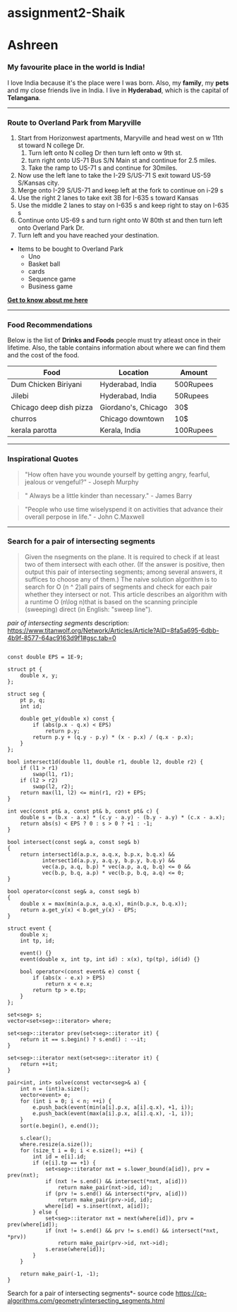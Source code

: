 # assignment2-Shaik

# Ashreen

### My favourite place in the world is India!

I love India because it's the place were I was born.
Also, my **family**, my **pets** and my close friends live in India.
I live in **Hyderabad**, which is the capital of **Telangana**.

***

### Route to Overland Park from Maryville

1.  Start from Horizonwest apartments, Maryville and head west on w 11th st toward N college Dr.
    1. Turn left onto N colleg Dr then turn left onto w 9th st.
    2. turn right onto US-71 Bus S/N Main st and continue for 2.5 miles.
    3. Take the ramp to US-71 s and continue for 30miles.
1.  Now use the left lane to take the I-29 S/US-71 S exit toward US-59 S/Kansas city.
2.  Merge onto I-29 S/US-71 and keep left at the fork to continue on i-29 s
3.  Use the right 2 lanes to take exit 3B for I-635 s toward Kansas
4.  Use the middle 2 lanes to stay on I-635 s and keep right to stay on I-635 s
5.  Continue onto US-69 s and turn right onto W 80th st and then turn left onto Overland Park Dr.
6.  Turn left and you have reached your destination.
*   Items to be bought to Overland Park   
    *  Uno
    *  Basket ball
    *  cards
    *  Sequence game
    *  Business game

**[Get to know about me here](AboutMe.md)**



***

### Food Recommendations

Below is the list of **Drinks and Foods** people must try atleast once in their lifetime.
Also, the table contains information about where we can find them and the cost of the food.

| Food   | Location   | Amount |
| ----   | ---------  | ------ |
| Dum Chicken Biriyani| Hyderabad, India|500Rupees| 
| Jilebi | Hyderabad, India | 50Rupees |
| Chicago deep dish pizza | Giordano's, Chicago | 30$ |
|  churros |  Chicago downtown |  10$  |
| kerala parotta | Kerala, India | 100Rupees |


***
### Inspirational Quotes

>"How often have you wounde yourself by getting angry, fearful, jealous or vengeful?" - Joseph Murphy

>" Always be a little kinder than necessary." - James Barry

>"People who use time wiselyspend it on activities that advance their overall perpose in life." - John C.Maxwell


***
### Search for a pair of intersecting segments


> Given the nsegments on the plane. It is required to check if at least two of them intersect with each other. (If the answer is positive, then output this pair of intersecting segments; among several answers, it suffices to choose any of them.)
The naive solution algorithm is to search for O (n ^ 2)all pairs of segments and check for each pair whether they intersect or not. This article describes an algorithm with a runtime O (n\log n)that is based on the scanning principle (sweeping) direct (in English: "sweep line").


*pair of intersecting segments* description: <https://www.titanwolf.org/Network/Articles/Article?AID=8fa5a695-6dbb-4b9f-8577-64ac9163d9f1#gsc.tab=0>

```

const double EPS = 1E-9;

struct pt {
    double x, y;
};

struct seg {
    pt p, q;
    int id;

    double get_y(double x) const {
        if (abs(p.x - q.x) < EPS)
            return p.y;
        return p.y + (q.y - p.y) * (x - p.x) / (q.x - p.x);
    }
};

bool intersect1d(double l1, double r1, double l2, double r2) {
    if (l1 > r1)
        swap(l1, r1);
    if (l2 > r2)
        swap(l2, r2);
    return max(l1, l2) <= min(r1, r2) + EPS;
}

int vec(const pt& a, const pt& b, const pt& c) {
    double s = (b.x - a.x) * (c.y - a.y) - (b.y - a.y) * (c.x - a.x);
    return abs(s) < EPS ? 0 : s > 0 ? +1 : -1;
}

bool intersect(const seg& a, const seg& b)
{
    return intersect1d(a.p.x, a.q.x, b.p.x, b.q.x) &&
           intersect1d(a.p.y, a.q.y, b.p.y, b.q.y) &&
           vec(a.p, a.q, b.p) * vec(a.p, a.q, b.q) <= 0 &&
           vec(b.p, b.q, a.p) * vec(b.p, b.q, a.q) <= 0;
}

bool operator<(const seg& a, const seg& b)
{
    double x = max(min(a.p.x, a.q.x), min(b.p.x, b.q.x));
    return a.get_y(x) < b.get_y(x) - EPS;
}

struct event {
    double x;
    int tp, id;

    event() {}
    event(double x, int tp, int id) : x(x), tp(tp), id(id) {}

    bool operator<(const event& e) const {
        if (abs(x - e.x) > EPS)
            return x < e.x;
        return tp > e.tp;
    }
};

set<seg> s;
vector<set<seg>::iterator> where;

set<seg>::iterator prev(set<seg>::iterator it) {
    return it == s.begin() ? s.end() : --it;
}

set<seg>::iterator next(set<seg>::iterator it) {
    return ++it;
}

pair<int, int> solve(const vector<seg>& a) {
    int n = (int)a.size();
    vector<event> e;
    for (int i = 0; i < n; ++i) {
        e.push_back(event(min(a[i].p.x, a[i].q.x), +1, i));
        e.push_back(event(max(a[i].p.x, a[i].q.x), -1, i));
    }
    sort(e.begin(), e.end());

    s.clear();
    where.resize(a.size());
    for (size_t i = 0; i < e.size(); ++i) {
        int id = e[i].id;
        if (e[i].tp == +1) {
            set<seg>::iterator nxt = s.lower_bound(a[id]), prv = prev(nxt);
            if (nxt != s.end() && intersect(*nxt, a[id]))
                return make_pair(nxt->id, id);
            if (prv != s.end() && intersect(*prv, a[id]))
                return make_pair(prv->id, id);
            where[id] = s.insert(nxt, a[id]);
        } else {
            set<seg>::iterator nxt = next(where[id]), prv = prev(where[id]);
            if (nxt != s.end() && prv != s.end() && intersect(*nxt, *prv))
                return make_pair(prv->id, nxt->id);
            s.erase(where[id]);
        }
    }

    return make_pair(-1, -1);
}

```

Search for a pair of intersecting segments*- source code <https://cp-algorithms.com/geometry/intersecting_segments.html>






